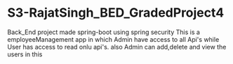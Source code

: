 # S3-RajatSingh_BED_GradedProject4
Back_End project made spring-boot using spring security 
This is a employeeManagement app in which Admin have access to all Api's while User has access to read onlu api's.
also Admin can add,delete and view the users in this
